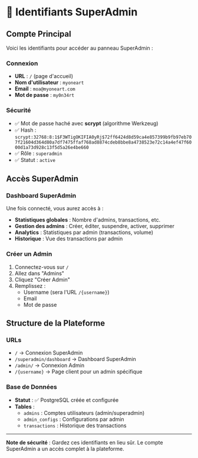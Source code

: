 # 🔐 Identifiants SuperAdmin

## Compte Principal

Voici les identifiants pour accéder au panneau SuperAdmin :

### Connexion
- **URL** : `/` (page d'accueil)
- **Nom d'utilisateur** : `myoneart`
- **Email** : `moa@myoneart.com`
- **Mot de passe** : `my0n34rt`

### Sécurité
- ✅ Mot de passe haché avec **scrypt** (algorithme Werkzeug)
- ✅ Hash : `scrypt:32768:8:1$F3WTigOKIFIA0yRj$72ff6424d8d59ca4e857399b9fb97eb707f21604d364d80a7df7475ffaf768ad8874cdeb8bbe8a4738523e72c14a4ef47f6000d1a73d928c13f5d5a26e4be660`
- ✅ Rôle : `superadmin`
- ✅ Statut : `active`

## Accès SuperAdmin

### Dashboard SuperAdmin
Une fois connecté, vous aurez accès à :
- **Statistiques globales** : Nombre d'admins, transactions, etc.
- **Gestion des admins** : Créer, éditer, suspendre, activer, supprimer
- **Analytics** : Statistiques par admin (transactions, volume)
- **Historique** : Vue des transactions par admin

### Créer un Admin
1. Connectez-vous sur `/`
2. Allez dans "Admins"
3. Cliquez "Créer Admin"
4. Remplissez :
   - Username (sera l'URL `/{username}`)
   - Email
   - Mot de passe

## Structure de la Plateforme

### URLs
- `/` → Connexion SuperAdmin
- `/superadmin/dashboard` → Dashboard SuperAdmin
- `/admin/` → Connexion Admin
- `/{username}` → Page client pour un admin spécifique

### Base de Données
- **Statut** : ✅ PostgreSQL créée et configurée
- **Tables** :
  - `admins` : Comptes utilisateurs (admin/superadmin)
  - `admin_configs` : Configurations par admin
  - `transactions` : Historique des transactions

---

**Note de sécurité** : Gardez ces identifiants en lieu sûr. Le compte SuperAdmin a un accès complet à la plateforme.

